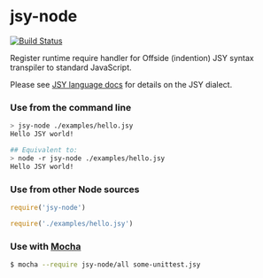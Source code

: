 # jsy-node
[![Build Status](https://travis-ci.org/jsy-lang/jsy-node.svg?branch=master)](https://travis-ci.org/jsy-lang/jsy-node)

Register runtime require handler for Offside (indention) JSY syntax transpiler to standard JavaScript.

Please see [JSY language docs](https://github.com/jsy-lang/jsy-lang-docs) for details on the JSY dialect.

### Use from the command line

```bash
> jsy-node ./examples/hello.jsy
Hello JSY world!

## Equivalent to:
> node -r jsy-node ./examples/hello.jsy
Hello JSY world!
```

### Use from other Node sources

```javascript
require('jsy-node')

require('./examples/hello.jsy')
```

### Use with [Mocha](https://mochajs.org/)

```bash
$ mocha --require jsy-node/all some-unittest.jsy
```

